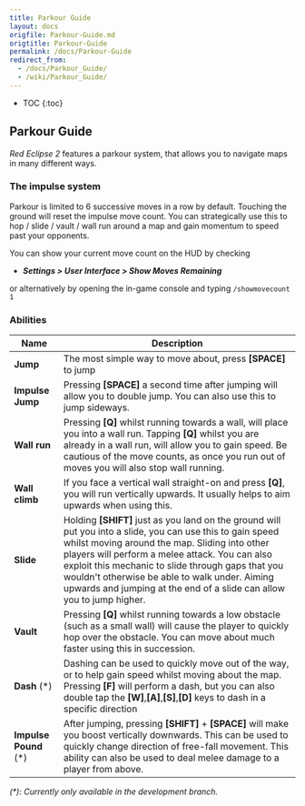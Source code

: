 ```yaml
---
title: Parkour Guide
layout: docs
origfile: Parkour-Guide.md
origtitle: Parkour-Guide
permalink: /docs/Parkour-Guide
redirect_from:
  - /docs/Parkour_Guide/
  - /wiki/Parkour_Guide/
---
```

* TOC
{:toc}
## Parkour Guide

*Red Eclipse 2* features a parkour system, that allows you to navigate maps in many different ways.

### The impulse system

Parkour is limited to 6 successive moves in a row by default. Touching the ground will reset the impulse move count. You can strategically use this to hop / slide / vault / wall run around a map and gain momentum to speed past your opponents.

You can show your current move count on the HUD by checking 
-   ***Settings > User Interface > Show Moves Remaining***

or alternatively by opening the in-game console and typing `/showmovecount 1`

### Abilities

| Name                  | Description                                                  |
| --------------------- | ------------------------------------------------------------ |
| **Jump**              | The most simple way to move about, press **[SPACE]** to jump |
| **Impulse Jump**      | Pressing **[SPACE]** a second time after jumping will allow you to double jump. You can also use this to jump sideways. |
| **Wall run**          | Pressing **[Q]** whilst running towards a wall, will place you into a wall run. Tapping **[Q]** whilst you are already in a wall run, will allow you to gain speed. Be cautious of the move counts, as once you run out of moves you will also stop wall running. |
| **Wall climb**        | If you face a vertical wall straight-on and press **[Q]**, you will run vertically upwards. It usually helps to aim upwards when using this. |
| **Slide**             | Holding **[SHIFT]** just as you land on the ground will put you into a slide, you can use this to gain speed whilst moving around the map. Sliding into other players will perform a melee attack. You can also exploit this mechanic to slide through gaps that you wouldn't otherwise be able to walk under. Aiming upwards and jumping at the end of a slide can allow you to jump higher. |
| **Vault**             | Pressing **[Q]** whilst running towards a low obstacle (such as a small wall) will cause the player to quickly hop over the obstacle. You can move about much faster using this in succession. |
| **Dash** (\*)           | Dashing can be used to quickly move out of the way, or to help gain speed whilst moving about the map. Pressing **[F]** will perform a dash, but you can also double tap the **[W]**,**[A]**,**[S]**,**[D]** keys to dash in a specific direction |
| **Impulse Pound** (\*) | After jumping, pressing **[SHIFT]** + **[SPACE]** will make you boost vertically downwards. This can be used to quickly change direction of free-fall movement. This ability can also be used to deal melee damage to a player from above. |


*(\*): Currently only available in the development branch.*
